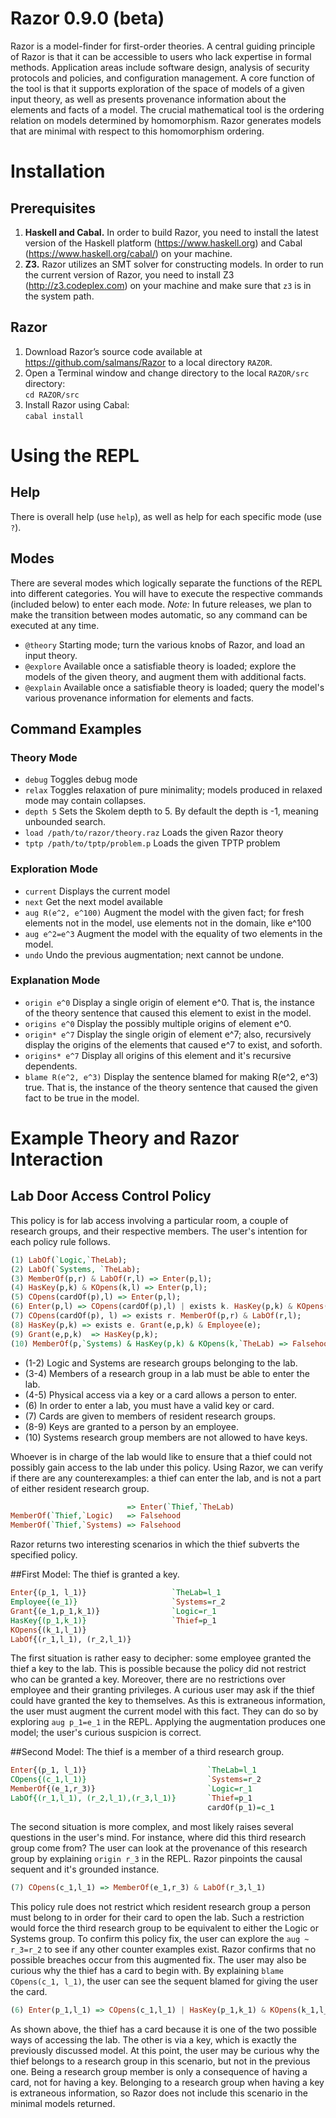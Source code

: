 Razor 0.9.0 (beta)
==================
Razor is a model-finder for first-order theories. A central guiding principle of Razor is that it can be accessible to users who lack expertise in formal methods. Application areas include software design, analysis of security protocols and policies, and configuration management. 
A core function of the tool is that it supports exploration of the space of models of a given input theory, as well as presents provenance information about the elements and facts of a model. The crucial mathematical tool is the ordering relation on models determined by homomorphism. Razor generates models that are minimal with respect to this homomorphism ordering.

# Installation
## Prerequisites
1. **Haskell and Cabal.** In order to build Razor, you need to install the latest version of the Haskell platform (https://www.haskell.org) and Cabal (https://www.haskell.org/cabal/) on your machine.
2. **Z3.** Razor utilizes an SMT solver for constructing models. In order to run the current version of Razor, you need to install Z3 (http://z3.codeplex.com) on your machine and make sure that `z3` is in the system path.

## Razor
1. Download Razor’s source code available at https://github.com/salmans/Razor to a local directory `RAZOR`.
2. Open a Terminal window and change directory to the local `RAZOR/src` directory:
<br> `cd RAZOR/src`
3. Install Razor using Cabal:
<br>`cabal install`

# Using the REPL

## Help
There is overall help (use `help`), as well as help for each specific mode (use `?`).

## Modes
There are several modes which logically separate the functions of the REPL into different categories. You will have to execute the respective commands (included below) to enter each mode. *Note:* In future releases, we plan to make the transition between modes automatic, so any command can be executed at any time.
- `@theory` Starting mode; turn the various knobs of Razor, and load an input theory.
- `@explore` Available once a satisfiable theory is loaded; explore the models of the given theory, and augment them with additional facts.
- `@explain` Available once a satisfiable theory is loaded; query the model's various provenance information for elements and facts.

## Command Examples

### Theory Mode
- `debug` Toggles debug mode
- `relax` Toggles relaxation of pure minimality; models produced in relaxed mode may contain collapses.
- `depth 5` Sets the Skolem depth to 5. By default the depth is -1, meaning unbounded search. 
- `load /path/to/razor/theory.raz` Loads the given Razor theory
- `tptp /path/to/tptp/problem.p` Loads the given TPTP problem

### Exploration Mode
- `current` Displays the current model
- `next` Get the next model available
- `aug R(e^2, e^100)` Augment the model with the given fact; for fresh elements not in the model, use elements not in the domain, like e^100
- `aug e^2=e^3` Augment the model with the equality of two elements in the model.
- `undo` Undo the previous augmentation; next cannot be undone. 

### Explanation Mode
- `origin e^0` Display a single origin of element e^0. That is, the instance of the theory sentence that caused this element to exist in the model. 
- `origins e^0` Display the possibly multiple origins of element e^0. 
- `origin* e^7` Display the single origin of element e^7; also, recursively display the origins of the elements that caused e^7 to exist, and soforth. 
- `origins* e^7` Display all origins of this element and it's recursive dependents.
- `blame R(e^2, e^3)` Display the sentence blamed for making R(e^2, e^3) true. That is, the instance of the theory sentence that caused the given fact to be true in the model. 

# Example Theory and Razor Interaction
## Lab Door Access Control Policy
This policy is for lab access involving a particular room, a couple of research groups, and their respective members. The user's intention for each policy rule follows.
```Haskell
(1) LabOf(`Logic,`TheLab);
(2) LabOf(`Systems, `TheLab);
(3) MemberOf(p,r) & LabOf(r,l) => Enter(p,l);
(4) HasKey(p,k) & KOpens(k,l) => Enter(p,l);
(5) COpens(cardOf(p),l) => Enter(p,l);
(6) Enter(p,l) => COpens(cardOf(p),l) | exists k. HasKey(p,k) & KOpens(k,l);
(7) COpens(cardOf(p), l) => exists r. MemberOf(p,r) & LabOf(r,l);
(8) HasKey(p,k) => exists e. Grant(e,p,k) & Employee(e);
(9) Grant(e,p,k)  => HasKey(p,k);
(10) MemberOf(p,`Systems) & HasKey(p,k) & KOpens(k,`TheLab) => Falsehood;
```
- (1-2) Logic and Systems are research groups belonging to the lab.
- (3-4) Members of a research group in a lab must be able to enter the lab.
- (4-5) Physical access via a key or a card allows a person to enter.
- (6) In order to enter a lab, you must have a valid key or card.
- (7) Cards are given to members of resident research groups.
- (8-9) Keys are granted to a person by an employee.
- (10) Systems research group members are not allowed to have keys.

Whoever is in charge of the lab would like to ensure that a thief could not possibly gain access to the lab under this policy. Using Razor, we can verify if there are any counterexamples: a thief can enter the lab, and is not a part of either resident research group. 

```Haskell
                          => Enter(`Thief,`TheLab)
MemberOf(`Thief,`Logic)   => Falsehood
MemberOf(`Thief,`Systems) => Falsehood
```
Razor returns two interesting scenarios in which the thief subverts the specified policy. 

##First Model: The thief is granted a key.
```Haskell
Enter{(p_1, l_1)}        			`TheLab=l_1
Employee{(e_1)}                  	`Systems=r_2
Grant{(e_1,p_1,k_1)} 		 		`Logic=r_1
HasKey{(p_1,k_1)}                	`Thief=p_1
KOpens{(k_1,l_1)}
LabOf{(r_1,l_1), (r_2,l_1)}
```
The first situation is rather easy to decipher: some employee granted
the thief a key to the lab. This is possible because the policy did
not restrict who can be granted a key. Moreover, there are no
restrictions over employee and their granting privileges. A curious
user may ask if the thief could have granted the key to themselves. As
this is extraneous information, the user must augment the current
model with this fact. They can do so by exploring ```aug p_1=e_1``` in the REPL. Applying the augmentation
produces one model; the user's curious suspicion is correct.

##Second Model: The thief is a member of a third research group.
```Haskell
Enter{(p_1, l_1)}        					`TheLab=l_1
COpens{(c_1,l_1)}     						`Systems=r_2
MemberOf{(e_1,r_3)}         				`Logic=r_1
LabOf{(r_1,l_1), (r_2,l_1),(r_3,l_1)} 		`Thief=p_1
											cardOf(p_1)=c_1
```
The second situation is more complex, and most likely raises several
questions in the user's mind. For instance, where did this third
research group come from? The user can look at the provenance of this
research group by explaining ```origin r_3``` in the
REPL. Razor pinpoints the causal sequent and it's grounded instance.
```Haskell
(7) COpens(c_1,l_1) => MemberOf(e_1,r_3) & LabOf(r_3,l_1)
```
This policy rule does not restrict which resident research group a
person must belong to in order for their card to open the lab. Such a
restriction would force the third research group to be equivalent to
either the Logic or Systems group. To confirm this policy fix, the
user can explore the ```aug ~ r_3=r_2``` to see if any
other counter examples exist. Razor confirms that no possible breaches
occur from this augmented fix. The user may also be curious why the
thief has a card to begin with. By explaining ```blame COpens(c_1, l_1)```, the user can see the sequent blamed
for giving the user the card.
```Haskell
(6) Enter(p_1,l_1) => COpens(c_1,l_1) | HasKey(p_1,k_1) & KOpens(k_1,l_1)
```
As shown above, the thief has a card because it is one of the two
possible ways of accessing the lab. The other is via a key, which is
exactly the previously discussed model. At this point, the user may be
curious why the thief belongs to a research group in this scenario,
but not in the previous one. Being a research group member is only a
consequence of having a card, not for having a key. Belonging to a
research group when having a key is extraneous information, so Razor
does not include this scenario in the minimal models returned.
